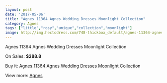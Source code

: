```yaml
---
layout: post
date: '2017-05-06'
title: "Agnes 11364 Agnes Wedding Dresses Moonlight Collection"
category: Agnes
tags: ["little","rosy","unique","collection","moonlight"]
image: http://img.hectodress.com/748-thickbox_default/agnes-11364-agnes-wedding-dresses-moonlight-collection.jpg
---
```

Agnes 11364 Agnes Wedding Dresses Moonlight Collection

On Sales: **$288.8**
<a href="https://www.hectodress.com/agnes/501-agnes-11364-agnes-wedding-dresses-moonlight-collection.html"><amp-img layout="responsive" width="600" height="600" src="//img.hectodress.com/748-thickbox_default/agnes-11364-agnes-wedding-dresses-moonlight-collection.jpg" alt="Agnes 11364 Agnes Wedding Dresses Moonlight Collection 0" /></a>
<a href="https://www.hectodress.com/agnes/501-agnes-11364-agnes-wedding-dresses-moonlight-collection.html"><amp-img layout="responsive" width="600" height="600" src="//img.hectodress.com/752-thickbox_default/agnes-11364-agnes-wedding-dresses-moonlight-collection.jpg" alt="Agnes 11364 Agnes Wedding Dresses Moonlight Collection 1" /></a>
<a href="https://www.hectodress.com/agnes/501-agnes-11364-agnes-wedding-dresses-moonlight-collection.html"><amp-img layout="responsive" width="600" height="600" src="//img.hectodress.com/751-thickbox_default/agnes-11364-agnes-wedding-dresses-moonlight-collection.jpg" alt="Agnes 11364 Agnes Wedding Dresses Moonlight Collection 2" /></a>
<a href="https://www.hectodress.com/agnes/501-agnes-11364-agnes-wedding-dresses-moonlight-collection.html"><amp-img layout="responsive" width="600" height="600" src="//img.hectodress.com/750-thickbox_default/agnes-11364-agnes-wedding-dresses-moonlight-collection.jpg" alt="Agnes 11364 Agnes Wedding Dresses Moonlight Collection 3" /></a>
<a href="https://www.hectodress.com/agnes/501-agnes-11364-agnes-wedding-dresses-moonlight-collection.html"><amp-img layout="responsive" width="600" height="600" src="//img.hectodress.com/749-thickbox_default/agnes-11364-agnes-wedding-dresses-moonlight-collection.jpg" alt="Agnes 11364 Agnes Wedding Dresses Moonlight Collection 4" /></a>

Buy it: [Agnes 11364 Agnes Wedding Dresses Moonlight Collection](https://www.hectodress.com/agnes/501-agnes-11364-agnes-wedding-dresses-moonlight-collection.html "Agnes 11364 Agnes Wedding Dresses Moonlight Collection")

View more: [Agnes](https://www.hectodress.com/6-agnes "Agnes")